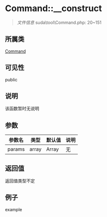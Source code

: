 # Command::__construct



> *文件信息* suda\tool\Command.php: 20~151

## 所属类 

[Command](../Command.md)

## 可见性

 public 

## 说明

该函数暂时无说明


## 参数


| 参数名 | 类型 | 默认值 | 说明 |
|--------|-----|-------|-------|
| params |  array | Array | 无 |



## 返回值

返回值类型不定


## 例子

example